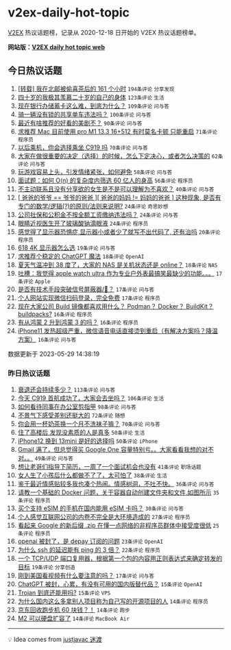 # v2ex-daily-hot-topic

[V2EX](https://www.v2ex.com/) 热议话题榜，记录从 2020-12-18 日开始的 V2EX 热议话题榜单。

**网站版：[V2EX daily hot topic web](https://boojack.github.io/v2ex-daily-hot-topic-web/)**

## 今日热议话题

<!-- TODAY BEGIN -->

1. [[转载] 我在北邮被偷喜茶后的 161 个小时](https://www.v2ex.com/t/943867) `194条评论` `分享发现`
1. [四十岁的我极其羡慕二十岁的自己的身体](https://www.v2ex.com/t/943721) `123条评论` `生活`
1. [现在银行办储蓄卡这么难，到底为什么？](https://www.v2ex.com/t/943822) `109条评论` `问与答`
1. [骑一辆没有锁的共享单车违法吗？](https://www.v2ex.com/t/943754) `100条评论` `问与答`
1. [最近有啥推荐的好看的美剧不？](https://www.v2ex.com/t/943802) `90条评论` `问与答`
1. [求推荐 Mac 目前使用 pro M1 13.3 16+512 有时莫名卡顿 只能重启](https://www.v2ex.com/t/943779) `71条评论` `程序员`
1. [以后乘机，你会选择乘坐 C919 吗](https://www.v2ex.com/t/943881) `70条评论` `问与答`
1. [大家在做很重要的决定（选择）的时候，怎么下定决心，或者怎么决策的](https://www.v2ex.com/t/943803) `62条评论` `问与答`
1. [玩游戏容易上头，引发情绪紧张，如何避免](https://www.v2ex.com/t/943801) `58条评论` `问与答`
1. [面试题：如何 O(n) 的复杂度内筛选 60 亿人的身高](https://www.v2ex.com/t/943925) `56条评论` `程序员`
1. [不主动联系且没有分享欲的女生是不是可以理解为不喜欢？](https://www.v2ex.com/t/943947) `40条评论` `问与答`
1. [[ 爸爸的爷爷 == 爷爷的爸爸 ][ 爸爸的妈妈 != 妈妈的爸爸 ] 这种现象, 是否有专门的数学/逻辑(?)的原则/法则来说明?](https://www.v2ex.com/t/943948) `24条评论` `奇思妙想`
1. [公司社保和公积金不按全额工资缴纳违法吗？](https://www.v2ex.com/t/943877) `24条评论` `问与答`
1. [眼睛近视医生开了玻璃酸钠滴眼液](https://www.v2ex.com/t/943768) `24条评论` `程序员`
1. [感觉得了显示器恐惧症,显示器小或者少了就写不出代码了, 还有治吗](https://www.v2ex.com/t/943928) `20条评论` `程序员`
1. [618 4K 显示器怎么选](https://www.v2ex.com/t/943749) `19条评论` `问与答`
1. [求推荐个稳定的 ChatGPT 魔法](https://www.v2ex.com/t/943969) `18条评论` `OpenAI`
1. [夏天气温冲到 38 度了，大家的 NAS 是关机状态还是 online？](https://www.v2ex.com/t/943864) `18条评论` `NAS`
1. [吐槽：我觉得 apple watch ultra 作为专业户外表最搞笑最缺少的功能。。。](https://www.v2ex.com/t/943972) `17条评论` `Apple`
1. [是否有技术手段突破信号屏蔽器/🚗？](https://www.v2ex.com/t/943960) `17条评论` `问与答`
1. [个人网站实现微信扫码登录，完全免费](https://www.v2ex.com/t/943752) `17条评论` `程序员`
1. [现在大家公司 Build 镜像都喜欢用什么？ Podman？ Docker？ BuildKit？ buildpacks?](https://www.v2ex.com/t/943980) `16条评论` `程序员`
1. [有从鸿蒙 2 升到鸿蒙 3 的吗？](https://www.v2ex.com/t/943901) `16条评论` `程序员`
1. [iPhone11 发热超级严重，微信语音电话直接烫到重启（有解决方案吗？降温方案）](https://www.v2ex.com/t/943888) `16条评论` `问与答`

数据更新于 2023-05-29 14:38:19

<!-- TODAY END -->

### 昨日热议话题

<!-- YESTERDAY BEGIN -->

1. [衰退还会持续多少？](https://www.v2ex.com/t/943546) `113条评论` `问与答`
1. [今天 C919 首航成功了，大家会去坐吗？](https://www.v2ex.com/t/943637) `106条评论` `生活`
1. [如何看待同事在办公室剪指甲](https://www.v2ex.com/t/943544) `98条评论` `问与答`
1. [不景气下感受差别还挺大的](https://www.v2ex.com/t/943572) `72条评论` `随想`
1. [你会用一杯奶茶换一个月不洗袜子嘛？](https://www.v2ex.com/t/943640) `70条评论` `问与答`
1. [住了高楼后 发现没素质的人是真多](https://www.v2ex.com/t/943633) `50条评论` `生活`
1. [iPhone12 换到 13mini 是好的选择吗](https://www.v2ex.com/t/943558) `50条评论` `iPhone`
1. [Gmail 满了，但总觉得买 Google One 容量特别亏。。大家看看我想的对不对。。](https://www.v2ex.com/t/943560) `49条评论` `问与答`
1. [想让老哥们指导下简历，一周了一个面试机会也没有](https://www.v2ex.com/t/943574) `41条评论` `职场话题`
1. [女人生了小孩后什么都做不了了，太可怕了](https://www.v2ex.com/t/943636) `38条评论` `生活`
1. [鉴于最近情感贴较多我也凑个热闹。情感树洞，不吐不快。](https://www.v2ex.com/t/943631) `36条评论` `问与答`
1. [请教一个基础的 Docker 问题，关于容器自动创建文件夹和文件,如图所示](https://www.v2ex.com/t/943534) `35条评论` `程序员`
1. [买个支持 eSIM 的手机在国内能用 eSIM 卡吗？](https://www.v2ex.com/t/943540) `30条评论` `问与答`
1. [个人感觉互联网公司的内卷不完全是大环境造成的](https://www.v2ex.com/t/943645) `27条评论` `程序员`
1. [看起来 Google 的新后缀 .zip 在懂一点网络的非程序员群体中接受度很低](https://www.v2ex.com/t/943679) `25条评论` `程序员`
1. [openai 被封了，是 depay 订阅的问题](https://www.v2ex.com/t/943557) `23条评论` `OpenAI`
1. [为什么 ssh 的延迟能有 ping 的 3 倍？](https://www.v2ex.com/t/943686) `22条评论` `程序员`
1. [一个 TCP/UDP 端口复用器，根据第一个包的内容用正则表达式来确定转发的目标](https://www.v2ex.com/t/943547) `19条评论` `分享创造`
1. [刚到美国看视频有什么要注意的吗？](https://www.v2ex.com/t/943590) `17条评论` `问与答`
1. [ChatGPT 被封，心累，有没有可用的国内版替代品？](https://www.v2ex.com/t/943641) `15条评论` `OpenAI`
1. [Trojan 到底还能用吗?](https://www.v2ex.com/t/943576) `15条评论` `VPS`
1. [为什么国内这么多拿别人项目称为自己写的开源项目的人](https://www.v2ex.com/t/943667) `14条评论` `程序员`
1. [京东回收跑步机 60 块钱？！](https://www.v2ex.com/t/943575) `14条评论` `跑步`
1. [M2 可以硬盘扩容了](https://www.v2ex.com/t/943541) `14条评论` `MacBook Air`

<!-- YESTERDAY END -->

---

💡 Idea comes from [justjavac 迷渡](https://github.com/justjavac/)
